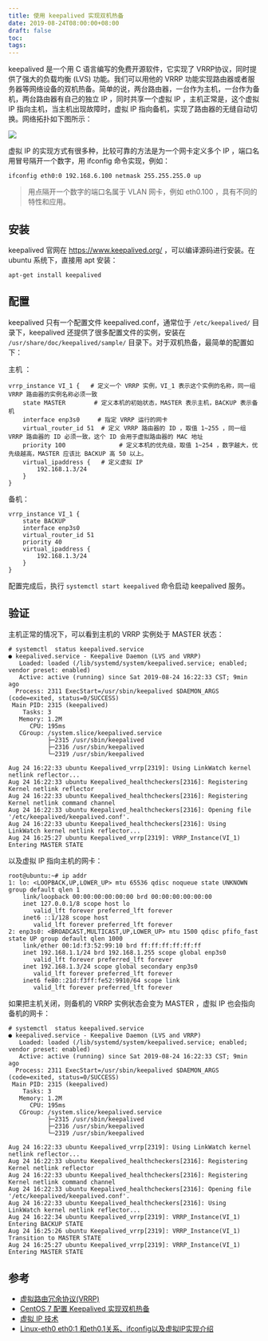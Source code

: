 ```yaml
---
title: 使用 keepalived 实现双机热备
date: 2019-08-24T08:00:00+08:00
draft: false
toc:
tags:
---
```



keepalived 是一个用 C 语言编写的免费开源软件，它实现了 VRRP协议，同时提供了强大的负载均衡 (LVS) 功能。我们可以用他的 VRRP 功能实现路由器或者服务器等网络设备的双机热备。简单的说，两台路由器，一台作为主机，一台作为备机，两台路由器有自己的独立 IP ，同时共享一个虚拟 IP ，主机正常是，这个虚拟 IP 指向主机，当主机出现故障时，虚拟 IP 指向备机，实现了路由器的无缝自动切换。网络拓扑如下图所示：

![](/images/2019-08-24/2019-08-24_1.jpg)

虚拟 IP 的实现方式有很多种，比较可靠的方法是为一个网卡定义多个 IP ，端口名用冒号隔开一个数字，用  ifconfig 命令实现，例如：

```
ifconfig eth0:0 192.168.6.100 netmask 255.255.255.0 up
```

> 用点隔开一个数字的端口名属于 VLAN 网卡，例如 eth0.100 ，具有不同的特性和应用。

## 安装

keepalived 官网在 <https://www.keepalived.org/> ，可以编译源码进行安装。在 ubuntu 系统下，直接用 apt 安装：

```
apt-get install keepalived
```

## 配置

keepalived 只有一个配置文件 keepalived.conf，通常位于 `/etc/keepalived/` 目录下，keepalived 还提供了很多配置文件的实例，安装在 `/usr/share/doc/keepalived/sample/` 目录下。对于双机热备，最简单的配置如下：

主机 ：

```
vrrp_instance VI_1 {   # 定义一个 VRRP 实例，VI_1 表示这个实例的名称，同一组 VRRP 路由器的实例名称必须一致
    state MASTER        # 定义本机的初始状态，MASTER 表示主机，BACKUP 表示备机
    interface enp3s0     # 指定 VRRP 运行的网卡
    virtual_router_id 51  # 定义 VRRP 路由器的 ID ，取值 1~255 ，同一组 VRRP 路由器的 ID 必须一致，这个 ID 会用于虚拟路由器的 MAC 地址
    priority 100               # 定义本机的优先级，取值 1~254 ，数字越大，优先级越高，MASTER 应该比 BACKUP 高 50 以上。
    virtual_ipaddress {   # 定义虚拟 IP 
        192.168.1.3/24
    }
}
```

备机：

```
vrrp_instance VI_1 {
    state BACKUP
    interface enp3s0
    virtual_router_id 51
    priority 40
    virtual_ipaddress {
        192.168.1.3/24
    }
}
```

配置完成后，执行 `systemctl start keepalived` 命令启动 keepalived 服务。

## 验证

主机正常的情况下，可以看到主机的  VRRP 实例处于 MASTER 状态：

```
# systemctl  status keepalived.service
● keepalived.service - Keepalive Daemon (LVS and VRRP)
   Loaded: loaded (/lib/systemd/system/keepalived.service; enabled; vendor preset: enabled)
   Active: active (running) since Sat 2019-08-24 16:22:33 CST; 9min ago
  Process: 2311 ExecStart=/usr/sbin/keepalived $DAEMON_ARGS (code=exited, status=0/SUCCESS)
 Main PID: 2315 (keepalived)
    Tasks: 3
   Memory: 1.2M
      CPU: 195ms
   CGroup: /system.slice/keepalived.service
           ├─2315 /usr/sbin/keepalived
           ├─2316 /usr/sbin/keepalived
           └─2319 /usr/sbin/keepalived

Aug 24 16:22:33 ubuntu Keepalived_vrrp[2319]: Using LinkWatch kernel netlink reflector...
Aug 24 16:22:33 ubuntu Keepalived_healthcheckers[2316]: Registering Kernel netlink reflector
Aug 24 16:22:33 ubuntu Keepalived_healthcheckers[2316]: Registering Kernel netlink command channel
Aug 24 16:22:33 ubuntu Keepalived_healthcheckers[2316]: Opening file '/etc/keepalived/keepalived.conf'.
Aug 24 16:22:33 ubuntu Keepalived_healthcheckers[2316]: Using LinkWatch kernel netlink reflector...
Aug 24 16:25:27 ubuntu Keepalived_vrrp[2319]: VRRP_Instance(VI_1) Entering MASTER STATE
```

以及虚拟 IP 指向主机的网卡：

```
root@ubuntu:~# ip addr
1: lo: <LOOPBACK,UP,LOWER_UP> mtu 65536 qdisc noqueue state UNKNOWN group default qlen 1
    link/loopback 00:00:00:00:00:00 brd 00:00:00:00:00:00
    inet 127.0.0.1/8 scope host lo
       valid_lft forever preferred_lft forever
    inet6 ::1/128 scope host
       valid_lft forever preferred_lft forever
2: enp3s0: <BROADCAST,MULTICAST,UP,LOWER_UP> mtu 1500 qdisc pfifo_fast state UP group default qlen 1000
    link/ether 00:1d:f3:52:99:10 brd ff:ff:ff:ff:ff:ff
    inet 192.168.1.1/24 brd 192.168.1.255 scope global enp3s0
       valid_lft forever preferred_lft forever
    inet 192.168.1.3/24 scope global secondary enp3s0
       valid_lft forever preferred_lft forever
    inet6 fe80::21d:f3ff:fe52:9910/64 scope link
       valid_lft forever preferred_lft forever
```

如果把主机关闭，则备机的 VRRP 实例状态会变为 MASTER ，虚拟 IP 也会指向备机的网卡：

``` 
# systemctl  status keepalived.service
● keepalived.service - Keepalive Daemon (LVS and VRRP)
   Loaded: loaded (/lib/systemd/system/keepalived.service; enabled; vendor preset: enabled)
   Active: active (running) since Sat 2019-08-24 16:22:33 CST; 9min ago
  Process: 2311 ExecStart=/usr/sbin/keepalived $DAEMON_ARGS (code=exited, status=0/SUCCESS)
 Main PID: 2315 (keepalived)
    Tasks: 3
   Memory: 1.2M
      CPU: 195ms
   CGroup: /system.slice/keepalived.service
           ├─2315 /usr/sbin/keepalived
           ├─2316 /usr/sbin/keepalived
           └─2319 /usr/sbin/keepalived

Aug 24 16:22:33 ubuntu Keepalived_vrrp[2319]: Using LinkWatch kernel netlink reflector...
Aug 24 16:22:33 ubuntu Keepalived_healthcheckers[2316]: Registering Kernel netlink reflector
Aug 24 16:22:33 ubuntu Keepalived_healthcheckers[2316]: Registering Kernel netlink command channel
Aug 24 16:22:33 ubuntu Keepalived_healthcheckers[2316]: Opening file '/etc/keepalived/keepalived.conf'.
Aug 24 16:22:33 ubuntu Keepalived_healthcheckers[2316]: Using LinkWatch kernel netlink reflector...
Aug 24 16:22:34 ubuntu Keepalived_vrrp[2319]: VRRP_Instance(VI_1) Entering BACKUP STATE
Aug 24 16:25:26 ubuntu Keepalived_vrrp[2319]: VRRP_Instance(VI_1) Transition to MASTER STATE
Aug 24 16:25:27 ubuntu Keepalived_vrrp[2319]: VRRP_Instance(VI_1) Entering MASTER STATE
```

## 参考
* [虚拟路由冗余协议(VRRP)](https://cshihong.github.io/2017/12/18/%E8%99%9A%E6%8B%9F%E8%B7%AF%E7%94%B1%E5%86%97%E4%BD%99%E5%8D%8F%E8%AE%AE-VRRP/)
* [CentOS 7 配置 Keepalived 实现双机热备](https://qizhanming.com/blog/2018/05/17/how-to-config-keepalived-on-centos-7)
* [虚拟 IP 技术](http://www.xumenger.com/virtual-ip-20190220/)
* [Linux-eth0 eth0:1 和eth0.1关系、ifconfig以及虚拟IP实现介绍](https://www.cnblogs.com/JohnABC/p/5951340.html)
